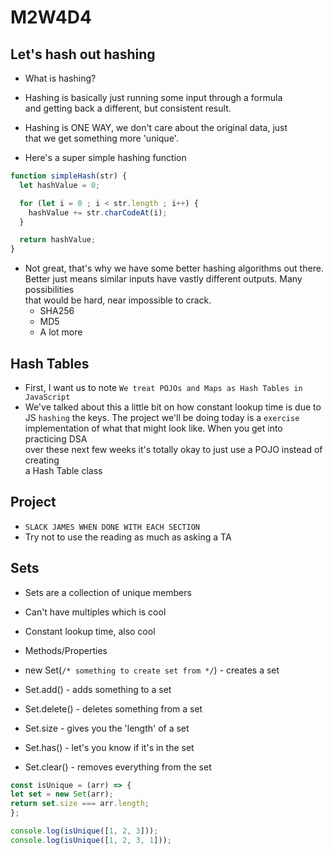 # M2W4D4

## Let's hash out hashing

- What is hashing?
- Hashing is basically just running some input through a formula\
and getting back a different, but consistent result.
- Hashing is ONE WAY, we don't care about the original data, just\
that we get something more 'unique'.

- Here's a super simple hashing function

```js
function simpleHash(str) {
  let hashValue = 0;

  for (let i = 0 ; i < str.length ; i++) {
    hashValue += str.charCodeAt(i);
  }

  return hashValue;
}
```

- Not great, that's why we have some better hashing algorithms out there.\
Better just means similar inputs have vastly different outputs. Many possibilities\
that would be hard, near impossible to crack.
  - SHA256
  - MD5
  - A lot more

## Hash Tables

- First, I want us to note `We treat POJOs and Maps as Hash Tables in JavaScript`
- We've talked about this a little bit on how constant lookup time is due to\
JS `hashing` the keys. The project we'll be doing today is a `exercise`\
implementation of what that might look like. When you get into practicing DSA\
over these next few weeks it's totally okay to just use a POJO instead of creating\
a Hash Table class

## Project

- `SLACK JAMES WHEN DONE WITH EACH SECTION`
- Try not to use the reading as much as asking a TA

## Sets

- Sets are a collection of unique members
- Can't have multiples which is cool
- Constant lookup time, also cool

- Methods/Properties
- new Set(`/* something to create set from */`) - creates a set
- Set.add() - adds something to a set
- Set.delete() - deletes something from a set
- Set.size - gives you the 'length' of a set
- Set.has() - let's you know if it's in the set
- Set.clear() - removes everything from the set

```js
const isUnique = (arr) => {
let set = new Set(arr);
return set.size === arr.length;
};

console.log(isUnique([1, 2, 3]));
console.log(isUnique([1, 2, 3, 1]));
```